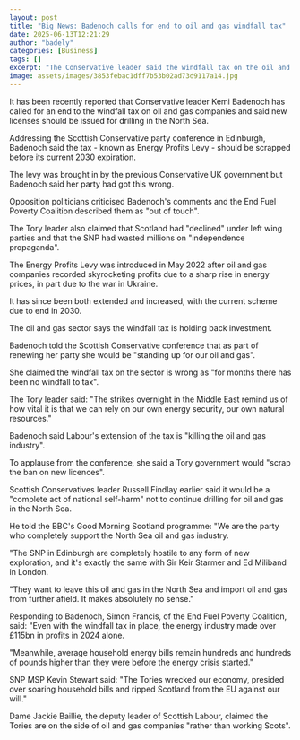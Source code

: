 ```yaml
---
layout: post
title: "Big News: Badenoch calls for end to oil and gas windfall tax"
date: 2025-06-13T12:21:29
author: "badely"
categories: [Business]
tags: []
excerpt: "The Conservative leader said the windfall tax on the oil and gas sector should end and new drilling licenses are needed."
image: assets/images/3853febac1dff7b53b02ad73d9117a14.jpg
---
```


It has been recently reported that Conservative leader Kemi Badenoch has called for an end to the windfall tax on oil and gas companies and said new licenses should be issued for drilling in the North Sea.

Addressing the Scottish Conservative party conference in Edinburgh, Badenoch said the tax - known as Energy Profits Levy - should be scrapped before its current 2030 expiration.

The levy was brought in by the previous Conservative UK government but Badenoch said her party had got this wrong.

Opposition politicians criticised Badenoch's comments and the End Fuel Poverty Coalition described them as "out of touch". 

The Tory leader also claimed that Scotland had "declined" under left wing parties and that the SNP had wasted millions on "independence propaganda".

The Energy Profits Levy was introduced in May 2022 after oil and gas companies recorded skyrocketing profits due to a sharp rise in energy prices, in part due to the war in Ukraine.

It has since been both extended and increased, with the current scheme due to end in 2030. 

The oil and gas sector says the windfall tax is holding back investment.

Badenoch told the Scottish Conservative conference that as part of renewing her party she would be "standing up for our oil and gas".

She claimed the windfall tax on the sector is wrong as "for months there has been no windfall to tax".

The Tory leader said: "The strikes overnight in the Middle East remind us of how vital it is that we can rely on our own energy security, our own natural resources."

Badenoch said Labour's extension of the tax is "killing the oil and gas industry".

To applause from the conference, she said a Tory government would "scrap the ban on new licences".

Scottish Conservatives leader Russell Findlay earlier said it would be a "complete act of national self-harm" not to continue drilling for oil and gas in the North Sea. 

He told the BBC's Good Morning Scotland programme: "We are the party who completely support the North Sea oil and gas industry.

"The SNP in Edinburgh are completely hostile to any form of new exploration, and it's exactly the same with Sir Keir Starmer and Ed Miliband in London.

"They want to leave this oil and gas in the North Sea and import oil and gas from further afield. It makes absolutely no sense."

Responding to Badenoch, Simon Francis, of the End Fuel Poverty Coalition, said: "Even with the windfall tax in place, the energy industry made over £115bn in profits in 2024 alone.

"Meanwhile, average household energy bills remain hundreds and hundreds of pounds higher than they were before the energy crisis started."

SNP MSP Kevin Stewart said: "The Tories wrecked our economy, presided over soaring household bills and ripped Scotland from the EU against our will."

Dame Jackie Baillie, the deputy leader of Scottish Labour, claimed the Tories are on the side of oil and gas companies "rather than working Scots".

